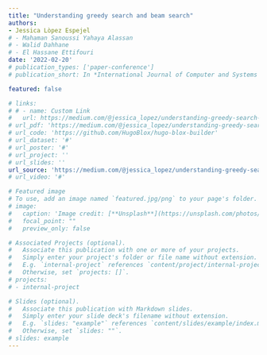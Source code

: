```yaml
---
title: "Understanding greedy search and beam search"
authors:
- Jessica Lòpez Espejel
# - Mahaman Sanoussi Yahaya Alassan
# - Walid Dahhane
# - El Hassane Ettifouri
date: '2022-02-20'
# publication_types: ['paper-conference']
# publication_short: In *International Journal of Computer and Systems Engineering*

featured: false

# links:
# # - name: Custom Link
#   url: https://medium.com/@jessica_lopez/understanding-greedy-search-and-beam-search-98c1e3cd821d
# url_pdf: 'https://medium.com/@jessica_lopez/understanding-greedy-search-and-beam-search-98c1e3cd821d'
# url_code: 'https://github.com/HugoBlox/hugo-blox-builder'
# url_dataset: '#'
# url_poster: '#'
# url_project: ''
# url_slides: ''
url_source: 'https://medium.com/@jessica_lopez/understanding-greedy-search-and-beam-search-98c1e3cd821d'
# url_video: '#'

# Featured image
# To use, add an image named `featured.jpg/png` to your page's folder.
# image:
#   caption: 'Image credit: [**Unsplash**](https://unsplash.com/photos/s9CC2SKySJM)'
#   focal_point: ""
#   preview_only: false

# Associated Projects (optional).
#   Associate this publication with one or more of your projects.
#   Simply enter your project's folder or file name without extension.
#   E.g. `internal-project` references `content/project/internal-project/index.md`.
#   Otherwise, set `projects: []`.
# projects:
# - internal-project

# Slides (optional).
#   Associate this publication with Markdown slides.
#   Simply enter your slide deck's filename without extension.
#   E.g. `slides: "example"` references `content/slides/example/index.md`.
#   Otherwise, set `slides: ""`.
# slides: example
---
```


<!-- {{% callout note %}}
Create your slides in Markdown - click the *Slides* button to check out the example.
{{% /callout %}} -->

<!-- Add the publication's **full text** or **supplementary notes** here. You can use rich formatting such as including [code, math, and images](https://docs.hugoblox.com/content/writing-markdown-latex/). -->
